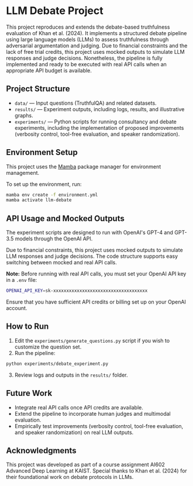 # LLM Debate Project

This project reproduces and extends the debate-based truthfulness evaluation of Khan et al. (2024). It implements a structured debate pipeline using large language models (LLMs) to assess truthfulness through adversarial argumentation and judging. Due to financial constraints and the lack of free trial credits, this project uses mocked outputs to simulate LLM responses and judge decisions. Nonetheless, the pipeline is fully implemented and ready to be executed with real API calls when an appropriate API budget is available.

## Project Structure

- `data/` — Input questions (TruthfulQA) and related datasets.
- `results/` — Experiment outputs, including logs, results, and illustrative graphs.
- `experiments/` — Python scripts for running consultancy and debate experiments, including the implementation of proposed improvements (verbosity control, tool-free evaluation, and speaker randomization).

## Environment Setup

This project uses the [Mamba](https://mamba.readthedocs.io/) package manager for environment management.

To set up the environment, run:
```bash
mamba env create -f environment.yml
mamba activate llm-debate
```


## API Usage and Mocked Outputs
The experiment scripts are designed to run with OpenAI's GPT-4 and GPT-3.5 models through the OpenAI API.

Due to financial constraints, this project uses mocked outputs to simulate LLM responses and judge decisions. The code structure supports easy switching between mocked and real API calls.

**Note:** Before running with real API calls, you must set your OpenAI API key in a `.env` file:
```bash
OPENAI_API_KEY=sk-xxxxxxxxxxxxxxxxxxxxxxxxxxxxxxxxxxxx
```

Ensure that you have sufficient API credits or billing set up on your OpenAI account.

## How to Run

1. Edit the `experiments/generate_questions.py` script if you wish to customize the question set.
2. Run the pipeline:
```bash
python experiments/debate_experiment.py
```

3. Review logs and outputs in the `results/` folder.

## Future Work

- Integrate real API calls once API credits are available.
- Extend the pipeline to incorporate human judges and multimodal evaluation.
- Empirically test improvements (verbosity control, tool-free evaluation, and speaker randomization) on real LLM outputs.

## Acknowledgments

This project was developed as part of a course assignment AI602 Advanced Deep Learning at KAIST. Special thanks to Khan et al. (2024) for their foundational work on debate protocols in LLMs.


